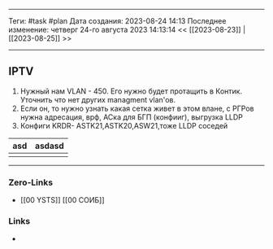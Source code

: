 ___
Теги: #task #plan 
Дата создания: 2023-08-24 14:13 
Последнее изменение: четверг 24-го августа 2023 14:13:14
<< [[2023-08-23]] | [[2023-08-25]] >> 
___
## IPTV

1. Нужный нам VLAN - 450. Его нужно будет протащить в Контик. Уточнить что нет других managment vlan'ов.
2. Если он, то нужно узнать какая сетка живет в этом влане, с РГРов нужна адресация, врф, АСка для БГП (конфииг), выгрузка LLDP
3. Конфиги KRDR- ASTK21,ASTK20,ASW21,тоже LLDP соседей

| asd | asdasd |
| --- | ------ |
|     |        |
___
### Zero-Links
- [[00 YSTS]] [[00  СОИБ]]

### Links
- 
